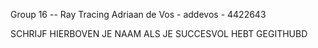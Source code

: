 Group 16 -- Ray Tracing
Adriaan de Vos - addevos - 4422643


SCHRIJF HIERBOVEN JE NAAM ALS JE SUCCESVOL HEBT GEGITHUBD
